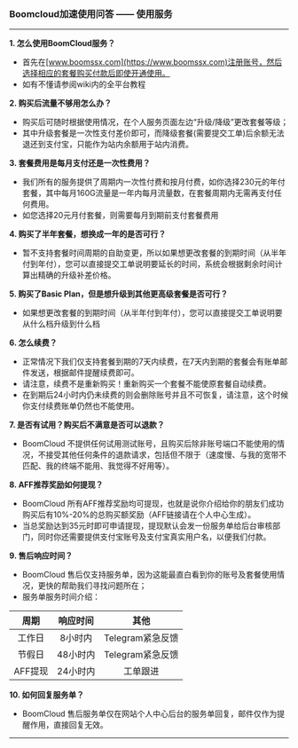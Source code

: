 ### Boomcloud加速使用问答 —— 使用服务
- - - 
**1. 怎么使用BoomCloud服务？**

* 首先在[www.boomssx.com](https://www.boomssx.com)注册账号，然后选择相应的套餐购买付款后即使开通使用。
* 如有不懂请参阅wiki内的全平台教程  

**2. 购买后流量不够用怎么办？**

* 购买后可随时根据使用情况，在个人服务页面左边“升级/降级”更改套餐等级；
* 其中升级套餐是一次性支付差价即可，而降级套餐(需要提交工单)后余额无法退还到支付宝，只能作为站内余额用于站内消费。  

**3. 套餐费用是每月支付还是一次性费用？**

* 我们所有的服务提供了周期内一次性付费和按月付费，如你选择230元的年付套餐，其中每月160G流量是一年内每月流量数，在套餐周期内无需再支付任何费用。
* 如您选择20元月付套餐，则需要每月到期前支付套餐费用  

**4. 购买了半年套餐，想换成一年的是否可行？**

* 暂不支持套餐时间周期的自助变更，所以如果想更改套餐的到期时间（从半年付到年付），您可以直接提交工单说明要延长的时间，系统会根据剩余时间计算出精确的升级补差价格。  

**5. 购买了Basic Plan，但是想升级到其他更高级套餐是否可行？**

* 如果想更改套餐的到期时间（从半年付到年付），您可以直接提交工单说明要从什么档升级到什么档

**6. 怎么续费？**

* 正常情况下我们仅支持套餐到期的7天内续费，在7天内到期的套餐会有账单邮件发送，根据邮件提醒续费即可。
* 请注意，续费不是重新购买！重新购买一个套餐不能使原套餐自动续费。
* 在到期后24小时内仍未续费的则会删除账号并且不可恢复，请注意，这个时候你支付续费账单仍然也不能使用。 

**7. 是否有试用？购买后不满意是否可以退款？**

* BoomCloud 不提供任何试用测试账号，且购买后除非账号端口不能使用的情况，不接受其他任何条件的退款请求，包括但不限于（速度慢、与我的宽带不匹配、我的终端不能用、我觉得不好用等）。

**8. AFF推荐奖励如何提现？**

* BoomCloud 所有AFF推荐奖励均可提现，也就是说你介绍给你的朋友们成功购买后有10%-20%的总购买额奖励（AFF链接请在个人中心生成）。
* 当总奖励达到35元时即可申请提现，提现默认会发一份服务单给后台审核部门，同时你还需要提供支付宝账号及支付宝真实用户名，以便我们付款。 

**9. 售后响应时间？**

* BoomCloud 售后仅支持服务单，因为这能最直白看到你的账号及套餐使用情况，更快的帮助我们寻找问题所在；  
* 服务单服务时间介绍：

| 周期 | 响应时间 | 其他 |
| :---: | :---: | :---: |
| 工作日 | 8小时内 | Telegram紧急反馈 |
| 节假日 | 48小时内 | Telegram紧急反馈 |
| AFF提现 | 24小时内 | 工单跟进 |

**10. 如何回复服务单？**

* BoomCloud 售后服务单仅在网站个人中心后台的服务单回复，邮件仅作为提醒作用，直接回复无效。 

---

